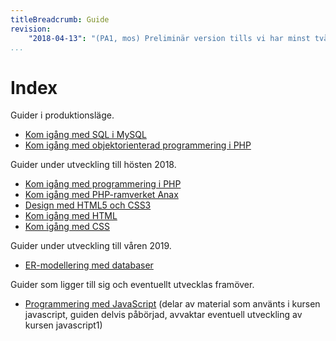 ```yaml
---
titleBreadcrumb: Guide
revision:
    "2018-04-13": "(PA1, mos) Preliminär version tills vi har minst två guider i produktionsläge."
...
```

Index
===============================

Guider i produktionsläge.

* [Kom igång med SQL i MySQL](guide/kom-igang-med-sql-i-mysql)
* [Kom igång med objektorienterad programmering i PHP](guide/kom-igang-med-objektorienterad-programmering-i-php)

Guider under utveckling till hösten 2018.

* [Kom igång med programmering i PHP](guide/kom-igang-med-programmering-i-php)
* [Kom igång med PHP-ramverket Anax](guide/kom-igang-med-php-ramverket-anax)
* [Design med HTML5 och CSS3](guide/design-med-html5-och-css3)
* [Kom igång med HTML](guide/kom-igang-med-html)
* [Kom igång med CSS](guide/kom-igang-med-css)

<!--
* Desinax tema och dess moduler
* Unit testing, function testing, CI
* -->

Guider under utveckling till våren 2019.

* [ER-modellering med databaser](guide/er-modellering-med-databaser)

Guider som ligger till sig och eventuellt utvecklas framöver.

* [Programmering med JavaScript](guide/javascript) (delar av material som använts i kursen javascript, guiden delvis påbörjad, avvaktar eventuell utveckling av kursen javascript1)
